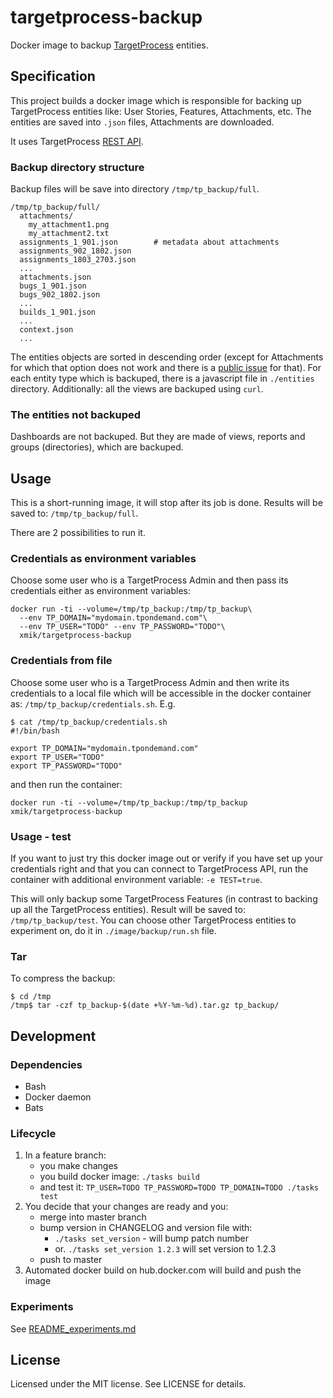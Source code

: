 # targetprocess-backup

Docker image to backup [TargetProcess](https://www.targetprocess.com) entities.

## Specification
This project builds a docker image which is responsible for backing up
 TargetProcess entities like: User Stories, Features, Attachments, etc.
  The entities are saved into `.json` files, Attachments are downloaded.

It uses TargetProcess [REST API](https://md5.tpondemand.com/api/v1/index/meta).

### Backup directory structure
Backup files will be save into directory `/tmp/tp_backup/full`.
```
/tmp/tp_backup/full/
  attachments/
    my_attachment1.png
    my_attachment2.txt
  assignments_1_901.json        # metadata about attachments
  assignments_902_1802.json
  assignments_1803_2703.json
  ...
  attachments.json
  bugs_1_901.json
  bugs_902_1802.json
  ...
  builds_1_901.json
  ...
  context.json
  ...
```
The entities objects are sorted in descending order (except for Attachments for which that option does not work and there is a [public issue](https://tp3.uservoice.com/forums/174654-we-will-rock-you/suggestions/6312209-improve-rest-api-support-operations-for-attachmen) for that).
For each entity type which is backuped, there is a javascript file in `./entities` directory. Additionally: all the views are backuped using `curl`.

### The entities not backuped
Dashboards are not backuped. But they are made of views, reports and groups (directories), which are backuped.

## Usage
This is a short-running image, it will stop after its job is done.
Results will be saved to: `/tmp/tp_backup/full`.

There are 2 possibilities to run it.


### Credentials as environment variables
Choose some user who is a TargetProcess Admin and then pass its credentials
 either as environment variables:
```
docker run -ti --volume=/tmp/tp_backup:/tmp/tp_backup\
  --env TP_DOMAIN="mydomain.tpondemand.com"\
  --env TP_USER="TODO" --env TP_PASSWORD="TODO"\
  xmik/targetprocess-backup
```

### Credentials from file
Choose some user who is a TargetProcess Admin and then write its credentials
to a local file which will be accessible in the docker container as: `/tmp/tp_backup/credentials.sh`. E.g.
```
$ cat /tmp/tp_backup/credentials.sh
#!/bin/bash

export TP_DOMAIN="mydomain.tpondemand.com"
export TP_USER="TODO"
export TP_PASSWORD="TODO"
```
and then run the container:
```
docker run -ti --volume=/tmp/tp_backup:/tmp/tp_backup xmik/targetprocess-backup
```

### Usage - test
If you want to just try this docker image out or verify if you have set up
 your credentials right and that you can connect to TargetProcess API,
 run the container
 with additional environment variable: `-e TEST=true`.

This will only backup some TargetProcess Features (in contrast to backing up
  all the TargetProcess entities). Result will be saved to: `/tmp/tp_backup/test`.
  You can choose other TargetProcess entities to experiment on, do it in
  `./image/backup/run.sh` file.

### Tar
To compress the backup:
```
$ cd /tmp
/tmp$ tar -czf tp_backup-$(date +%Y-%m-%d).tar.gz tp_backup/
```

## Development
### Dependencies
* Bash
* Docker daemon
* Bats

### Lifecycle
1. In a feature branch:
    * you make changes
    * you build docker image: `./tasks build`
    * and test it: `TP_USER=TODO TP_PASSWORD=TODO TP_DOMAIN=TODO ./tasks test`
1. You decide that your changes are ready and you:
    * merge into master branch
    * bump version in CHANGELOG and version file with:
      * `./tasks set_version` - will bump patch number
      * or. `./tasks set_version 1.2.3` will set version to 1.2.3
    * push to master
1. Automated docker build on hub.docker.com will build and push the image

### Experiments
See [README_experiments.md](./README_experiments.md)

## License

Licensed under the MIT license. See LICENSE for details.
